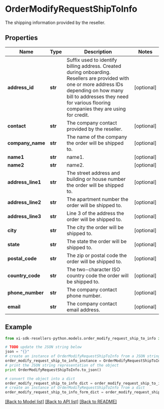 # OrderModifyRequestShipToInfo

The shipping information provided by the reseller.

## Properties

Name | Type | Description | Notes
------------ | ------------- | ------------- | -------------
**address_id** | **str** | Suffix used to identify billing address. Created during onboarding. Resellers are provided with one or more address IDs depending on how many bill to addresses they need for various flooring companies they are using for credit. | [optional] 
**contact** | **str** | The company contact provided by the reseller. | [optional] 
**company_name** | **str** | The name of the company the order will be shipped to. | [optional] 
**name1** | **str** | name1. | [optional] 
**name2** | **str** | name2. | [optional] 
**address_line1** | **str** | The street address and building or house number the order will be shipped to. | [optional] 
**address_line2** | **str** | The apartment number the order will be shipped to. | [optional] 
**address_line3** | **str** | Line 3 of the address the order will be shipped to. | [optional] 
**city** | **str** | The city the order will be shipped to. | [optional] 
**state** | **str** | The state the order will be shipped to. | [optional] 
**postal_code** | **str** | The zip or postal code the order will be shipped to. | [optional] 
**country_code** | **str** | The two-character ISO country code the order will be shipped to. | [optional] 
**phone_number** | **str** | The company contact phone number. | [optional] 
**email** | **str** | The company contact email address. | [optional] 

## Example

```python
from xi-sdk-resellers-python.models.order_modify_request_ship_to_info import OrderModifyRequestShipToInfo

# TODO update the JSON string below
json = "{}"
# create an instance of OrderModifyRequestShipToInfo from a JSON string
order_modify_request_ship_to_info_instance = OrderModifyRequestShipToInfo.from_json(json)
# print the JSON string representation of the object
print OrderModifyRequestShipToInfo.to_json()

# convert the object into a dict
order_modify_request_ship_to_info_dict = order_modify_request_ship_to_info_instance.to_dict()
# create an instance of OrderModifyRequestShipToInfo from a dict
order_modify_request_ship_to_info_form_dict = order_modify_request_ship_to_info.from_dict(order_modify_request_ship_to_info_dict)
```
[[Back to Model list]](../README.md#documentation-for-models) [[Back to API list]](../README.md#documentation-for-api-endpoints) [[Back to README]](../README.md)


